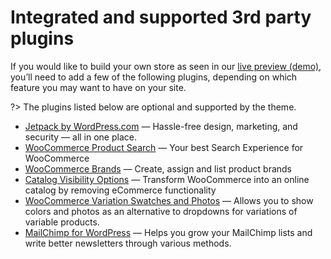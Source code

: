 # Integrated and supported 3rd party plugins

If you would like to build your own store as seen in our [live preview (demo)](https://demo.mypreview.one/conj/), you’ll need to add a few of the following plugins, depending on which feature you may want to have on your site. 

?> The plugins listed below are optional and supported by the theme.

* [Jetpack by WordPress.com](https://wordpress.org/plugins/jetpack) — Hassle-free design, marketing, and security — all in one place.
* [WooCommerce Product Search](https://woocommerce.com/products/woocommerce-product-search) — Your best Search Experience for WooCommerce
* [WooCommerce Brands](https://woocommerce.com/products/brands) — Create, assign and list product brands
* [Catalog Visibility Options](https://woocommerce.com/products/catalog-visibility-options) — Transform WooCommerce into an online catalog by removing eCommerce functionality
* [WooCommerce Variation Swatches and Photos](https://docs.woocommerce.com/document/woocommerce-color-and-image-swatches) — 
Allows you to show colors and photos as an alternative to dropdowns for variations of variable products.
* [MailChimp for WordPress](https://wordpress.org/plugins/mailchimp-for-wp) — Helps you grow your MailChimp lists and write better newsletters through various methods.
